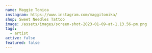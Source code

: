 ```yaml
---
name: Maggie Tonica
instagram: https://www.instagram.com/maggitonika/
shop: Sweet Needles Tattoo
image: /assets/images/screen-shot-2023-01-09-at-1.13.56-pm.png
tags:
  - artist
active: false
featured: false
---
```

